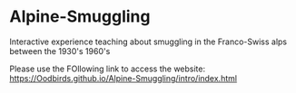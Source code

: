 # Alpine-Smuggling
 Interactive experience teaching about smuggling in the Franco-Swiss alps between the 1930's 1960's
 
 Please use the FOllowing link to access the website: https://Oodbirds.github.io/Alpine-Smuggling/intro/index.html
